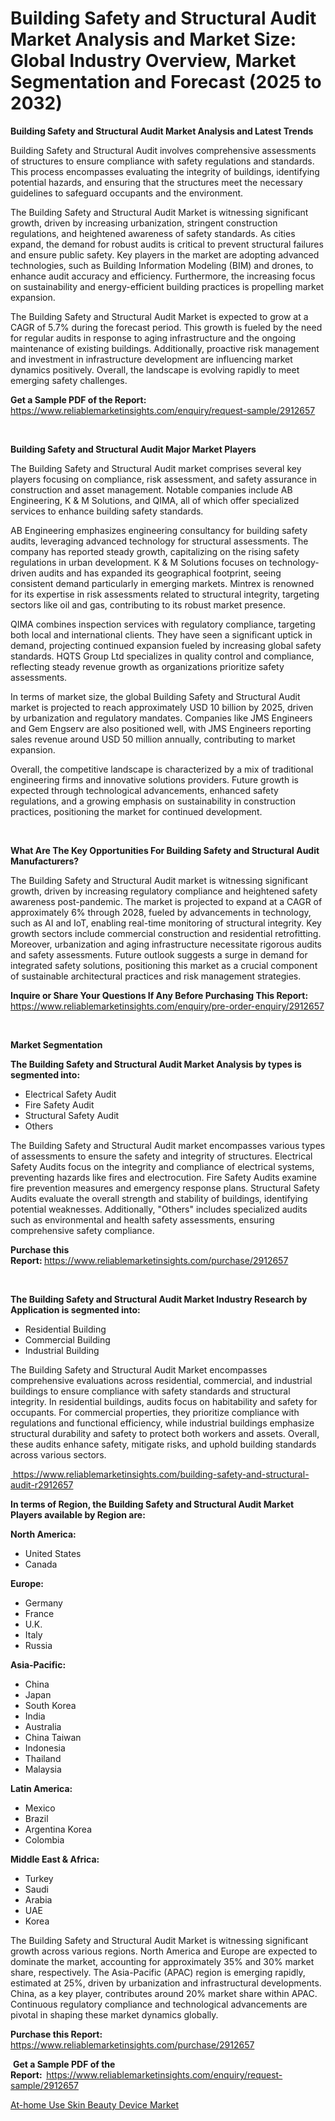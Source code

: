 <p><h1>Building Safety and Structural Audit Market Analysis and Market Size: Global Industry Overview, Market Segmentation and Forecast (2025 to 2032)</h1></p><p><strong>Building Safety and Structural Audit Market Analysis and Latest Trends</strong></p>
<p><p>Building Safety and Structural Audit involves comprehensive assessments of structures to ensure compliance with safety regulations and standards. This process encompasses evaluating the integrity of buildings, identifying potential hazards, and ensuring that the structures meet the necessary guidelines to safeguard occupants and the environment.</p><p>The Building Safety and Structural Audit Market is witnessing significant growth, driven by increasing urbanization, stringent construction regulations, and heightened awareness of safety standards. As cities expand, the demand for robust audits is critical to prevent structural failures and ensure public safety. Key players in the market are adopting advanced technologies, such as Building Information Modeling (BIM) and drones, to enhance audit accuracy and efficiency. Furthermore, the increasing focus on sustainability and energy-efficient building practices is propelling market expansion.</p><p>The Building Safety and Structural Audit Market is expected to grow at a CAGR of 5.7% during the forecast period. This growth is fueled by the need for regular audits in response to aging infrastructure and the ongoing maintenance of existing buildings. Additionally, proactive risk management and investment in infrastructure development are influencing market dynamics positively. Overall, the landscape is evolving rapidly to meet emerging safety challenges.</p></p>
<p><strong>Get a Sample PDF of the Report:&nbsp;</strong> <a href="https://www.reliablemarketinsights.com/enquiry/request-sample/2912657?utm_campaign=3277&utm_medium=2&utm_source=Github&utm_content=ia&utm_term=12032025&utm_id=building-safety-and-structural-audit">https://www.reliablemarketinsights.com/enquiry/request-sample/2912657</a></p>
<p>&nbsp;</p>
<p><strong>Building Safety and Structural Audit Major Market Players</strong></p>
<p><p>The Building Safety and Structural Audit market comprises several key players focusing on compliance, risk assessment, and safety assurance in construction and asset management. Notable companies include AB Engineering, K & M Solutions, and QIMA, all of which offer specialized services to enhance building safety standards.</p><p>AB Engineering emphasizes engineering consultancy for building safety audits, leveraging advanced technology for structural assessments. The company has reported steady growth, capitalizing on the rising safety regulations in urban development. K & M Solutions focuses on technology-driven audits and has expanded its geographical footprint, seeing consistent demand particularly in emerging markets. Mintrex is renowned for its expertise in risk assessments related to structural integrity, targeting sectors like oil and gas, contributing to its robust market presence.</p><p>QIMA combines inspection services with regulatory compliance, targeting both local and international clients. They have seen a significant uptick in demand, projecting continued expansion fueled by increasing global safety standards. HQTS Group Ltd specializes in quality control and compliance, reflecting steady revenue growth as organizations prioritize safety assessments.</p><p>In terms of market size, the global Building Safety and Structural Audit market is projected to reach approximately USD 10 billion by 2025, driven by urbanization and regulatory mandates. Companies like JMS Engineers and Gem Engserv are also positioned well, with JMS Engineers reporting sales revenue around USD 50 million annually, contributing to market expansion.</p><p>Overall, the competitive landscape is characterized by a mix of traditional engineering firms and innovative solutions providers. Future growth is expected through technological advancements, enhanced safety regulations, and a growing emphasis on sustainability in construction practices, positioning the market for continued development.</p></p>
<p>&nbsp;</p>
<p><strong>What Are The Key Opportunities For Building Safety and Structural Audit Manufacturers?</strong></p>
<p><p>The Building Safety and Structural Audit market is witnessing significant growth, driven by increasing regulatory compliance and heightened safety awareness post-pandemic. The market is projected to expand at a CAGR of approximately 6% through 2028, fueled by advancements in technology, such as AI and IoT, enabling real-time monitoring of structural integrity. Key growth sectors include commercial construction and residential retrofitting. Moreover, urbanization and aging infrastructure necessitate rigorous audits and safety assessments. Future outlook suggests a surge in demand for integrated safety solutions, positioning this market as a crucial component of sustainable architectural practices and risk management strategies.</p></p>
<p><strong>Inquire or Share Your Questions If Any Before Purchasing This Report:</strong> <a href="https://www.reliablemarketinsights.com/enquiry/pre-order-enquiry/2912657?utm_campaign=3277&utm_medium=2&utm_source=Github&utm_content=ia&utm_term=12032025&utm_id=building-safety-and-structural-audit">https://www.reliablemarketinsights.com/enquiry/pre-order-enquiry/2912657</a></p>
<p>&nbsp;</p>
<p><strong>Market Segmentation</strong></p>
<p><strong>The Building Safety and Structural Audit Market Analysis by types is segmented into:</strong></p>
<p><ul><li>Electrical Safety Audit</li><li>Fire Safety Audit</li><li>Structural Safety Audit</li><li>Others</li></ul></p>
<p><p>The Building Safety and Structural Audit market encompasses various types of assessments to ensure the safety and integrity of structures. Electrical Safety Audits focus on the integrity and compliance of electrical systems, preventing hazards like fires and electrocution. Fire Safety Audits examine fire prevention measures and emergency response plans. Structural Safety Audits evaluate the overall strength and stability of buildings, identifying potential weaknesses. Additionally, "Others" includes specialized audits such as environmental and health safety assessments, ensuring comprehensive safety compliance.</p></p>
<p><strong>Purchase this Report:&nbsp;</strong><a href="https://www.reliablemarketinsights.com/purchase/2912657?utm_campaign=3277&utm_medium=2&utm_source=Github&utm_content=ia&utm_term=12032025&utm_id=building-safety-and-structural-audit">https://www.reliablemarketinsights.com/purchase/2912657</a></p>
<p>&nbsp;</p>
<p><strong>The Building Safety and Structural Audit Market Industry Research by Application is segmented into:</strong></p>
<p><ul><li>Residential Building</li><li>Commercial Building</li><li>Industrial Building</li></ul></p>
<p><p>The Building Safety and Structural Audit Market encompasses comprehensive evaluations across residential, commercial, and industrial buildings to ensure compliance with safety standards and structural integrity. In residential buildings, audits focus on habitability and safety for occupants. For commercial properties, they prioritize compliance with regulations and functional efficiency, while industrial buildings emphasize structural durability and safety to protect both workers and assets. Overall, these audits enhance safety, mitigate risks, and uphold building standards across various sectors.</p></p>
<p><a href="https://www.reliablemarketinsights.com/building-safety-and-structural-audit-r2912657?utm_campaign=3277&utm_medium=2&utm_source=Github&utm_content=ia&utm_term=12032025&utm_id=building-safety-and-structural-audit">&nbsp;https://www.reliablemarketinsights.com/building-safety-and-structural-audit-r2912657</a></p>
<p><strong>In terms of Region, the Building Safety and Structural Audit Market Players available by Region are:</strong></p>
<p>
    <p> <strong> North America: </strong>
        <ul>
            <li>United States</li>
            <li>Canada</li>
        </ul>
        </p> 
    <p> <strong> Europe: </strong>
        <ul>
            <li>Germany</li>
            <li>France</li>
            <li>U.K.</li>
            <li>Italy</li>
            <li>Russia</li>
        </ul>
        </p> 
    <p> <strong> Asia-Pacific: </strong>
        <ul>
            <li>China</li>
            <li>Japan</li>
            <li>South Korea</li>
            <li>India</li>
            <li>Australia</li>
            <li>China Taiwan</li>
            <li>Indonesia</li>
            <li>Thailand</li>
            <li>Malaysia</li>
        </ul>
        </p> 
    <p> <strong> Latin America: </strong>
        <ul>
            <li>Mexico</li>
            <li>Brazil</li>
            <li>Argentina Korea</li>
            <li>Colombia</li>
        </ul>
        </p> 
    <p> <strong> Middle East & Africa: </strong>
        <ul>
            <li>Turkey</li>
            <li>Saudi</li>
            <li>Arabia</li>
            <li>UAE</li>
            <li>Korea</li>
        </ul>
    </p>
    </p>
<p><p>The Building Safety and Structural Audit Market is witnessing significant growth across various regions. North America and Europe are expected to dominate the market, accounting for approximately 35% and 30% market share, respectively. The Asia-Pacific (APAC) region is emerging rapidly, estimated at 25%, driven by urbanization and infrastructural developments. China, as a key player, contributes around 20% market share within APAC. Continuous regulatory compliance and technological advancements are pivotal in shaping these market dynamics globally.</p></p>
<p><strong>Purchase this Report: </strong><a href="https://www.reliablemarketinsights.com/purchase/2912657?utm_campaign=3277&utm_medium=2&utm_source=Github&utm_content=ia&utm_term=12032025&utm_id=building-safety-and-structural-audit">https://www.reliablemarketinsights.com/purchase/2912657</a></p>
<p>&nbsp;<strong>Get a Sample PDF of the Report:&nbsp;&nbsp;</strong><a href="https://www.reliablemarketinsights.com/enquiry/request-sample/2912657?utm_campaign=3277&utm_medium=2&utm_source=Github&utm_content=ia&utm_term=12032025&utm_id=building-safety-and-structural-audit">https://www.reliablemarketinsights.com/enquiry/request-sample/2912657</a></p>
<p><strong></strong></p>
<p><p><a href="https://github.com/ziwersekos/Market-Research-Report-List-1/blob/main/at-home-use-skin-beauty-device-market.md?utm_campaign=3277&utm_medium=2&utm_source=Github&utm_content=ia&utm_term=12032025&utm_id=building-safety-and-structural-audit">At-home Use Skin Beauty Device Market</a></p></p>